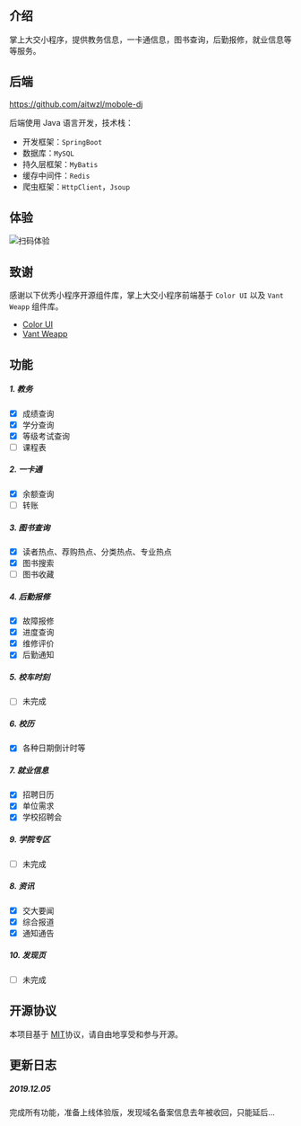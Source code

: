 ## 介绍

掌上大交小程序，提供教务信息，一卡通信息，图书查询，后勤报修，就业信息等等服务。


## 后端

https://github.com/aitwzl/mobole-dj

后端使用 Java 语言开发，技术栈：

- 开发框架：`SpringBoot`
- 数据库：`MySQL`
- 持久层框架：`MyBatis`
- 缓存中间件：`Redis`
- 爬虫框架：`HttpClient`，`Jsoup`

## 体验

![扫码体验](https://wx2.sinaimg.cn/mw690/6cb17e18ly1gc1mwsqtoej20u01d8k13.jpg)

## 致谢

感谢以下优秀小程序开源组件库，掌上大交小程序前端基于 `Color UI` 以及 `Vant Weapp` 组件库。

- [Color UI](https://github.com/weilanwl/ColorUI)
- [Vant Weapp](https://github.com/youzan/vant-weapp) 

## 功能

##### 1. 教务

- [x] 成绩查询
- [x] 学分查询
- [x] 等级考试查询
- [ ] 课程表

##### 2. 一卡通

- [x] 余额查询
- [ ] 转账

##### 3. 图书查询

- [x] 读者热点、荐购热点、分类热点、专业热点
- [x] 图书搜索
- [ ] 图书收藏

##### 4. 后勤报修

- [x] 故障报修
- [x] 进度查询
- [x] 维修评价
- [x] 后勤通知

##### 5. 校车时刻

- [ ] 未完成

##### 6. 校历

- [x] 各种日期倒计时等

##### 7. 就业信息

- [x] 招聘日历
- [x] 单位需求
- [x] 学校招聘会

##### 9. 学院专区

- [ ] 未完成

##### 8. 资讯

- [x] 交大要闻
- [x] 综合报道
- [x] 通知通告

##### 10. 发现页

- [ ] 未完成

## 开源协议

本项目基于 [MIT](https://zh.wikipedia.org/wiki/MIT許可證)协议，请自由地享受和参与开源。

## 更新日志

##### 2019.12.05 

完成所有功能，准备上线体验版，发现域名备案信息去年被收回，只能延后...